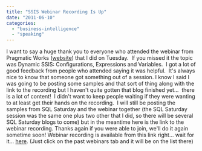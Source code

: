```yaml
---
title: "SSIS Webinar Recording Is Up"
date: "2011-06-10"
categories: 
  - "business-intelligence"
  - "speaking"
---
```


I want to say a huge thank you to everyone who attended the webinar from Pragmatic Works ([website](http://www.pragmaticworks.com)) that I did on Tuesday.  If you missed it the topic was Dynamic SSIS: Configurations, Expressions and Variables.  I got a lot of good feedback from people who attended saying it was helpful.  It's always nice to know that someone got something out of a session. I know I said I was going to be posting some samples and that sort of thing along with the link to the recording but I haven't quite gotten that blog finished yet...  there is a lot of content!  I didn't want to keep people waiting if they were wanting to at least get their hands on the recording.  I will still be posting the samples from SQL Saturday and the webinar together (the SQL Saturday session was the same one plus two other that I did, so there will be several SQL Saturday blogs to come) but in the meantime here is the link to the webinar recording. Thanks again if you were able to join, we'll do it again sometime soon! Webinar recording is available from this link right... wait for it... [here](https://pragmaticworks.com/). (Just click on the past webinars tab and it will be on the list there)

